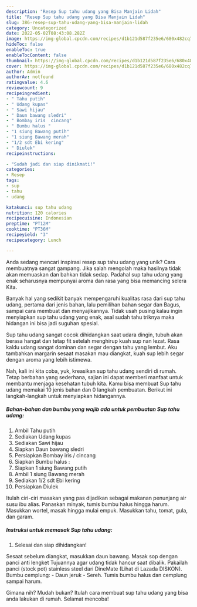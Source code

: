 ```yaml
---
description: "Resep Sup tahu udang yang Bisa Manjain Lidah"
title: "Resep Sup tahu udang yang Bisa Manjain Lidah"
slug: 386-resep-sup-tahu-udang-yang-bisa-manjain-lidah
category: Uncategorized
date: 2022-05-02T08:43:08.282Z
image: https://img-global.cpcdn.com/recipes/d1b121d587f235e6/680x482cq70/sup-tahu-udang-foto-resep-utama.jpg
hideToc: false
enableToc: true
enableTocContent: false
thumbnail: https://img-global.cpcdn.com/recipes/d1b121d587f235e6/680x482cq70/sup-tahu-udang-foto-resep-utama.jpg
cover: https://img-global.cpcdn.com/recipes/d1b121d587f235e6/680x482cq70/sup-tahu-udang-foto-resep-utama.jpg
author: Admin
authorAv: notfound
ratingvalue: 4.6
reviewcount: 9
recipeingredient:
- " Tahu putih"
- " Udang kupas"
- " Sawi hijau"
- " Daun bawang sledri"
- " Bombay iris  cincang"
- " Bumbu halus "
- "1 siung Bawang putih"
- "1 siung Bawang merah"
- "1/2 sdt Ebi kering"
- " Diulek"
recipeinstructions:

- "Sudah jadi dan siap dinikmati!"
categories:
- Resep
tags:
- sup
- tahu
- udang

katakunci: sup tahu udang 
nutrition: 120 calories
recipecuisine: Indonesian
preptime: "PT12M"
cooktime: "PT36M"
recipeyield: "3"
recipecategory: Lunch

---
```





Anda sedang mencari inspirasi resep sup tahu udang yang unik? Cara membuatnya sangat gampang. Jika salah mengolah maka hasilnya tidak akan memuaskan dan bahkan tidak sedap. Padahal sup tahu udang yang enak seharusnya mempunyai aroma dan rasa yang bisa memancing selera Kita.





Banyak hal yang sedikit banyak mempengaruhi kualitas rasa dari sup tahu udang, pertama dari jenis bahan, lalu pemilihan bahan segar dan Bagus, sampai cara membuat dan menyajikannya. Tidak usah pusing kalau ingin menyiapkan sup tahu udang yang enak,      asal sudah tahu triknya maka hidangan ini bisa jadi suguhan spesial.














Sup tahu udang sangat cocok dihidangkan saat udara dingin, tubuh akan berasa hangat dan tetap fit setelah menghirup kuah sup nan lezat. Rasa kaldu udang sangat dominan dan segar dengan tahu yang lembut. Aku tambahkan margarin sesaat masakan mau diangkat, kuah sup lebih segar dengan aroma yang lebih istimewa.






Nah, kali ini kita coba, yuk, kreasikan sup tahu udang sendiri di rumah. Tetap berbahan yang sederhana, sajian ini dapat memberi manfaat untuk membantu menjaga kesehatan tubuh kita. Kamu bisa membuat Sup tahu udang memakai 10 jenis bahan dan 0 langkah pembuatan. Berikut ini langkah-langkah untuk menyiapkan hidangannya.

<!--inarticleads1-->

##### Bahan-bahan dan bumbu yang wajib ada untuk pembuatan Sup tahu udang:

1. Ambil  Tahu putih
1. Sediakan  Udang kupas
1. Sediakan  Sawi hijau
1. Siapkan  Daun bawang sledri
1. Persiapkan  Bombay iris / cincang
1. Siapkan  Bumbu halus :
1. Siapkan 1 siung Bawang putih
1. Ambil 1 siung Bawang merah
1. Sediakan 1/2 sdt Ebi kering
1. Persiapkan  Diulek


Itulah ciri-ciri masakan yang pas dijadikan sebagai makanan penunjang air susu ibu alias. Panaskan minyak, tumis bumbu halus hingga harum. Masukkan wortel, masak hingga mulai empuk. Masukkan tahu, tomat, gula, dan garam. 

<!--inarticleads2-->

##### Instruksi untuk memasak Sup tahu udang:


1. Selesai dan siap dihidangkan!

Sesaat sebelum diangkat, masukkan daun bawang. Masak sop dengan panci anti lengket Tujuannya agar udang tidak hancur saat dibalik. Pakailah panci (stock pot) stainless steel dari DineMate (Lihat di Lazada DISKON). Bumbu cemplung: - Daun jeruk - Sereh. Tumis bumbu halus dan cemplung sampai harum. 

Gimana nih? Mudah bukan? Itulah cara membuat sup tahu udang yang bisa anda lakukan di rumah. Selamat mencoba!

